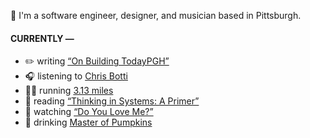 👋 I'm a software engineer, designer, and musician based in Pittsburgh.

#### CURRENTLY —

* ✏️ writing [“On Building TodayPGH”](https://amoscato.com/journal/on-building-todaypgh/)
* 🎧 listening to [Chris Botti](https://www.last.fm/music/Chris+Botti/_/All+Would+Envy+(feat.+Shawn+Colvin))
* 🏃‍♂️ running [3.13 miles](https://www.strava.com/activities/4641457583)
* 📘 reading [“Thinking in Systems: A Primer”](https://www.goodreads.com/book/show/18891716-thinking-in-systems)
* 🍿 watching [“Do You Love Me?”](https://youtu.be/fn3KWM1kuAw)
* 🍺 drinking [Master of Pumpkins](https://untappd.com/user/namoscato/checkin/954066263)
